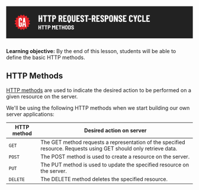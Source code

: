 # ![HTTP Request Response Cycle - HTTP methods](./assets/hero.png)

**Learning objective:** By the end of this lesson, students will be able to define the basic HTTP methods. 

## HTTP Methods

[HTTP methods](https://developer.mozilla.org/en-US/docs/Web/HTTP/Methods) are used to indicate the desired action to be performed on a given resource on the server.

We'll be using the following HTTP methods when we start building our own server applications:

| HTTP method | Desired action on server |
| ----------- | ------------------------ |
| `GET` | The GET method requests a representation of the specified resource. Requests using GET should only retrieve data. |
| `POST` | The POST method is used to create a resource on the server. |
| `PUT` | The PUT method is used to update the specified resource on the server. |
| `DELETE` | The DELETE method deletes the specified resource. |